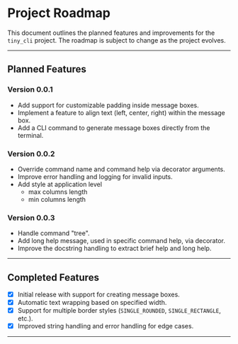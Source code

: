 # Project Roadmap

This document outlines the planned features and improvements for the `tiny_cli` project. The roadmap is subject to change as the project evolves.

---

## **Planned Features**

### Version 0.0.1
- Add support for customizable padding inside message boxes.
- Implement a feature to align text (left, center, right) within the message box.
- Add a CLI command to generate message boxes directly from the terminal.

### Version 0.0.2
- Override command name and command help via decorator arguments.
- Improve error handling and logging for invalid inputs.
- Add style at application level
  - max columns length
  - min columns length


### Version 0.0.3
- Handle command "tree".
- Add long help message, used in specific command help, via decorator.
- Improve the docstring handling to extract brief help and long help.

---

## **Completed Features**
- [x] Initial release with support for creating message boxes.
- [x] Automatic text wrapping based on specified width.
- [x] Support for multiple border styles (`SINGLE_ROUNDED`, `SINGLE_RECTANGLE`, etc.).
- [x] Improved string handling and error handling for edge cases.

---